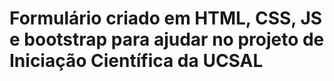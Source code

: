 # Formulário criado em HTML, CSS, JS e bootstrap para ajudar no projeto de Iniciação Científica da UCSAL
